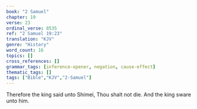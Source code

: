 ```yaml
---
book: "2 Samuel"
chapter: 19
verse: 23
ordinal_verse: 8535
ref: "2 Samuel 19:23"
translation: "KJV"
genre: "History"
word_count: 16
topics: []
cross_references: []
grammar_tags: [inference-opener, negation, cause-effect]
thematic_tags: []
tags: ["Bible","KJV","2-Samuel"]
---
```

Therefore the king said unto Shimei, Thou shalt not die. And the king sware unto him.

